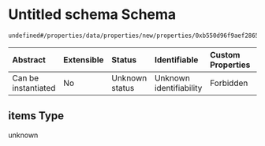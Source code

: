 # Untitled schema Schema

```txt
undefined#/properties/data/properties/new/properties/0xb550d96f9aef2865552a3204709747cada727b4b0d129a842f24386c5f1114b7/properties/transfers/items
```



| Abstract            | Extensible | Status         | Identifiable            | Custom Properties | Additional Properties | Access Restrictions | Defined In                                                                            |
| :------------------ | :--------- | :------------- | :---------------------- | :---------------- | :-------------------- | :------------------ | :------------------------------------------------------------------------------------ |
| Can be instantiated | No         | Unknown status | Unknown identifiability | Forbidden         | Allowed               | none                | [pool\_summary.schema.json\*](../out/pool_summary.schema.json "open original schema") |

## items Type

unknown
